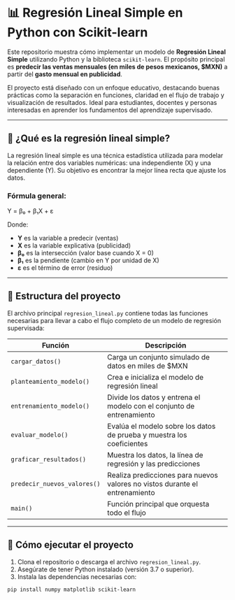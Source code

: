 # 📊 Regresión Lineal Simple en Python con Scikit-learn

Este repositorio muestra cómo implementar un modelo de **Regresión Lineal Simple** utilizando Python y la biblioteca `scikit-learn`. El propósito principal es **predecir las ventas mensuales (en miles de pesos mexicanos, $MXN)** a partir del **gasto mensual en publicidad**.

El proyecto está diseñado con un enfoque educativo, destacando buenas prácticas como la separación en funciones, claridad en el flujo de trabajo y visualización de resultados. Ideal para estudiantes, docentes y personas interesadas en aprender los fundamentos del aprendizaje supervisado.

---

## 🧠 ¿Qué es la regresión lineal simple?

La regresión lineal simple es una técnica estadística utilizada para modelar la relación entre dos variables numéricas: una independiente (X) y una dependiente (Y). Su objetivo es encontrar la mejor línea recta que ajuste los datos.

### Fórmula general:

Y = β₀ + β₁X + ε


Donde:
- **Y** es la variable a predecir (ventas)
- **X** es la variable explicativa (publicidad)
- **β₀** es la intersección (valor base cuando X = 0)
- **β₁** es la pendiente (cambio en Y por unidad de X)
- **ε** es el término de error (residuo)

---

## 📂 Estructura del proyecto

El archivo principal `regresion_lineal.py` contiene todas las funciones necesarias para llevar a cabo el flujo completo de un modelo de regresión supervisada:

| Función                    | Descripción                                                                 |
|---------------------------|------------------------------------------------------------------------------|
| `cargar_datos()`          | Carga un conjunto simulado de datos en miles de $MXN                         |
| `planteamiento_modelo()`  | Crea e inicializa el modelo de regresión lineal                              |
| `entrenamiento_modelo()`  | Divide los datos y entrena el modelo con el conjunto de entrenamiento        |
| `evaluar_modelo()`        | Evalúa el modelo sobre los datos de prueba y muestra los coeficientes        |
| `graficar_resultados()`   | Muestra los datos, la línea de regresión y las predicciones                  |
| `predecir_nuevos_valores()` | Realiza predicciones para nuevos valores no vistos durante el entrenamiento |
| `main()`                  | Función principal que orquesta todo el flujo                                 |

---

## 🚀 Cómo ejecutar el proyecto

1. Clona el repositorio o descarga el archivo `regresion_lineal.py`.
2. Asegúrate de tener Python instalado (versión 3.7 o superior).
3. Instala las dependencias necesarias con:

```bash
pip install numpy matplotlib scikit-learn
